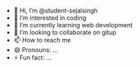 - 👋 Hi, I’m @student-sejalsingh
- 👀 I’m interested in coding 
- 🌱 I’m currently learning web development
- 💞️ I’m looking to collaborate on gitup
- 📫 How to reach me
- 😄 Pronouns: ...
- ⚡ Fun fact: ...

<!---
student-sejalsingh/student-sejalsingh is a ✨ special ✨ repository because its `README.md` (this file) appears on your GitHub profile.
You can click the Preview link to take a look at your changes.
--->
